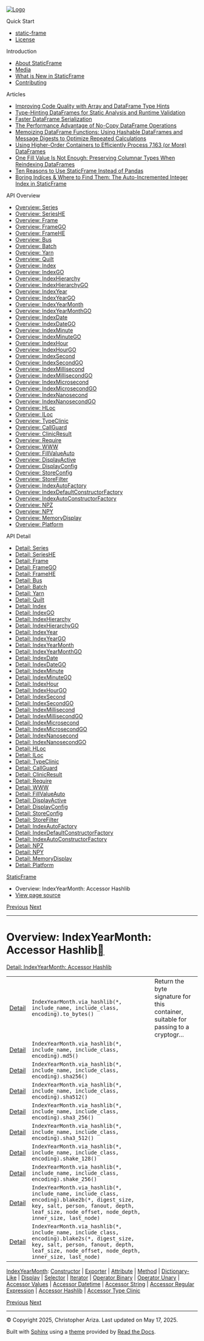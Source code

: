 [![Logo](../_static/sf-logo-web_icon-small.png)](../index.md)

Quick Start

* [static-frame](../readme.md)
* [License](../license.md)

Introduction

* [About StaticFrame](../intro.md)
* [Media](../intro.md#media)
* [What is New in StaticFrame](../new.md)
* [Contributing](../contributing.md)

Articles

* [Improving Code Quality with Array and DataFrame Type Hints](../articles/guard.md)
* [Type-Hinting DataFrames for Static Analysis and Runtime Validation](../articles/ftyping.md)
* [Faster DataFrame Serialization](../articles/serialize.md)
* [The Performance Advantage of No-Copy DataFrame Operations](../articles/no_copy.md)
* [Memoizing DataFrame Functions: Using Hashable DataFrames and Message Digests to Optimize Repeated Calculations](../articles/hash.md)
* [Using Higher-Order Containers to Efficiently Process 7,163 (or More) DataFrames](../articles/uhoc.md)
* [One Fill Value Is Not Enough: Preserving Columnar Types When Reindexing DataFrames](../articles/fill_value.md)
* [Ten Reasons to Use StaticFrame Instead of Pandas](../articles/upgrade.md)
* [Boring Indices & Where to Find Them: The Auto-Incremented Integer Index in StaticFrame](../articles/aiii.md)

API Overview

* [Overview: Series](series.md)
* [Overview: SeriesHE](series_he.md)
* [Overview: Frame](frame.md)
* [Overview: FrameGO](frame_go.md)
* [Overview: FrameHE](frame_he.md)
* [Overview: Bus](bus.md)
* [Overview: Batch](batch.md)
* [Overview: Yarn](yarn.md)
* [Overview: Quilt](quilt.md)
* [Overview: Index](index.md)
* [Overview: IndexGO](index_go.md)
* [Overview: IndexHierarchy](index_hierarchy.md)
* [Overview: IndexHierarchyGO](index_hierarchy_go.md)
* [Overview: IndexYear](index_year.md)
* [Overview: IndexYearGO](index_year_go.md)
* [Overview: IndexYearMonth](index_year_month.md)
* [Overview: IndexYearMonthGO](index_year_month_go.md)
* [Overview: IndexDate](index_date.md)
* [Overview: IndexDateGO](index_date_go.md)
* [Overview: IndexMinute](index_minute.md)
* [Overview: IndexMinuteGO](index_minute_go.md)
* [Overview: IndexHour](index_hour.md)
* [Overview: IndexHourGO](index_hour_go.md)
* [Overview: IndexSecond](index_second.md)
* [Overview: IndexSecondGO](index_second_go.md)
* [Overview: IndexMillisecond](index_millisecond.md)
* [Overview: IndexMillisecondGO](index_millisecond_go.md)
* [Overview: IndexMicrosecond](index_microsecond.md)
* [Overview: IndexMicrosecondGO](index_microsecond_go.md)
* [Overview: IndexNanosecond](index_nanosecond.md)
* [Overview: IndexNanosecondGO](index_nanosecond_go.md)
* [Overview: HLoc](hloc.md)
* [Overview: ILoc](iloc.md)
* [Overview: TypeClinic](type_clinic.md)
* [Overview: CallGuard](call_guard.md)
* [Overview: ClinicResult](clinic_result.md)
* [Overview: Require](require.md)
* [Overview: WWW](www.md)
* [Overview: FillValueAuto](fill_value_auto.md)
* [Overview: DisplayActive](display_active.md)
* [Overview: DisplayConfig](display_config.md)
* [Overview: StoreConfig](store_config.md)
* [Overview: StoreFilter](store_filter.md)
* [Overview: IndexAutoFactory](index_auto_factory.md)
* [Overview: IndexDefaultConstructorFactory](index_default_constructor_factory.md)
* [Overview: IndexAutoConstructorFactory](index_auto_constructor_factory.md)
* [Overview: NPZ](npz.md)
* [Overview: NPY](npy.md)
* [Overview: MemoryDisplay](memory_display.md)
* [Overview: Platform](platform.md)

API Detail

* [Detail: Series](../api_detail/series.md)
* [Detail: SeriesHE](../api_detail/series_he.md)
* [Detail: Frame](../api_detail/frame.md)
* [Detail: FrameGO](../api_detail/frame_go.md)
* [Detail: FrameHE](../api_detail/frame_he.md)
* [Detail: Bus](../api_detail/bus.md)
* [Detail: Batch](../api_detail/batch.md)
* [Detail: Yarn](../api_detail/yarn.md)
* [Detail: Quilt](../api_detail/quilt.md)
* [Detail: Index](../api_detail/index.md)
* [Detail: IndexGO](../api_detail/index_go.md)
* [Detail: IndexHierarchy](../api_detail/index_hierarchy.md)
* [Detail: IndexHierarchyGO](../api_detail/index_hierarchy_go.md)
* [Detail: IndexYear](../api_detail/index_year.md)
* [Detail: IndexYearGO](../api_detail/index_year_go.md)
* [Detail: IndexYearMonth](../api_detail/index_year_month.md)
* [Detail: IndexYearMonthGO](../api_detail/index_year_month_go.md)
* [Detail: IndexDate](../api_detail/index_date.md)
* [Detail: IndexDateGO](../api_detail/index_date_go.md)
* [Detail: IndexMinute](../api_detail/index_minute.md)
* [Detail: IndexMinuteGO](../api_detail/index_minute_go.md)
* [Detail: IndexHour](../api_detail/index_hour.md)
* [Detail: IndexHourGO](../api_detail/index_hour_go.md)
* [Detail: IndexSecond](../api_detail/index_second.md)
* [Detail: IndexSecondGO](../api_detail/index_second_go.md)
* [Detail: IndexMillisecond](../api_detail/index_millisecond.md)
* [Detail: IndexMillisecondGO](../api_detail/index_millisecond_go.md)
* [Detail: IndexMicrosecond](../api_detail/index_microsecond.md)
* [Detail: IndexMicrosecondGO](../api_detail/index_microsecond_go.md)
* [Detail: IndexNanosecond](../api_detail/index_nanosecond.md)
* [Detail: IndexNanosecondGO](../api_detail/index_nanosecond_go.md)
* [Detail: HLoc](../api_detail/hloc.md)
* [Detail: ILoc](../api_detail/iloc.md)
* [Detail: TypeClinic](../api_detail/type_clinic.md)
* [Detail: CallGuard](../api_detail/call_guard.md)
* [Detail: ClinicResult](../api_detail/clinic_result.md)
* [Detail: Require](../api_detail/require.md)
* [Detail: WWW](../api_detail/www.md)
* [Detail: FillValueAuto](../api_detail/fill_value_auto.md)
* [Detail: DisplayActive](../api_detail/display_active.md)
* [Detail: DisplayConfig](../api_detail/display_config.md)
* [Detail: StoreConfig](../api_detail/store_config.md)
* [Detail: StoreFilter](../api_detail/store_filter.md)
* [Detail: IndexAutoFactory](../api_detail/index_auto_factory.md)
* [Detail: IndexDefaultConstructorFactory](../api_detail/index_default_constructor_factory.md)
* [Detail: IndexAutoConstructorFactory](../api_detail/index_auto_constructor_factory.md)
* [Detail: NPZ](../api_detail/npz.md)
* [Detail: NPY](../api_detail/npy.md)
* [Detail: MemoryDisplay](../api_detail/memory_display.md)
* [Detail: Platform](../api_detail/platform.md)

[StaticFrame](../index.md)

* Overview: IndexYearMonth: Accessor Hashlib
* [View page source](../_sources/api_overview/index_year_month-accessor_hashlib.rst.txt)

[Previous](index_year_month-accessor_regular_expression.md "Overview: IndexYearMonth: Accessor Regular Expression")
[Next](index_year_month-accessor_type_clinic.md "Overview: IndexYearMonth: Accessor Type Clinic")

---

# Overview: IndexYearMonth: Accessor Hashlib[](#overview-indexyearmonth-accessor-hashlib "Link to this heading")

[Detail: IndexYearMonth: Accessor Hashlib](../api_detail/index_year_month-accessor_hashlib.md#api-detail-indexyearmonth-accessor-hashlib)

|  |  |  |
| --- | --- | --- |
| [Detail](../api_detail/index_year_month-accessor_hashlib.md#api-sig-indexyearmonth-via-hashlib-to-bytes) | `IndexYearMonth.via_hashlib(*, include_name, include_class, encoding).to_bytes()` | Return the byte signature for this container, suitable for passing to a cryptogr… |
| [Detail](../api_detail/index_year_month-accessor_hashlib.md#api-sig-indexyearmonth-via-hashlib-md5) | `IndexYearMonth.via_hashlib(*, include_name, include_class, encoding).md5()` |  |
| [Detail](../api_detail/index_year_month-accessor_hashlib.md#api-sig-indexyearmonth-via-hashlib-sha256) | `IndexYearMonth.via_hashlib(*, include_name, include_class, encoding).sha256()` |  |
| [Detail](../api_detail/index_year_month-accessor_hashlib.md#api-sig-indexyearmonth-via-hashlib-sha512) | `IndexYearMonth.via_hashlib(*, include_name, include_class, encoding).sha512()` |  |
| [Detail](../api_detail/index_year_month-accessor_hashlib.md#api-sig-indexyearmonth-via-hashlib-sha3-256) | `IndexYearMonth.via_hashlib(*, include_name, include_class, encoding).sha3_256()` |  |
| [Detail](../api_detail/index_year_month-accessor_hashlib.md#api-sig-indexyearmonth-via-hashlib-sha3-512) | `IndexYearMonth.via_hashlib(*, include_name, include_class, encoding).sha3_512()` |  |
| [Detail](../api_detail/index_year_month-accessor_hashlib.md#api-sig-indexyearmonth-via-hashlib-shake-128) | `IndexYearMonth.via_hashlib(*, include_name, include_class, encoding).shake_128()` |  |
| [Detail](../api_detail/index_year_month-accessor_hashlib.md#api-sig-indexyearmonth-via-hashlib-shake-256) | `IndexYearMonth.via_hashlib(*, include_name, include_class, encoding).shake_256()` |  |
| [Detail](../api_detail/index_year_month-accessor_hashlib.md#api-sig-indexyearmonth-via-hashlib-blake2b) | `IndexYearMonth.via_hashlib(*, include_name, include_class, encoding).blake2b(*, digest_size, key, salt, person, fanout, depth, leaf_size, node_offset, node_depth, inner_size, last_node)` |  |
| [Detail](../api_detail/index_year_month-accessor_hashlib.md#api-sig-indexyearmonth-via-hashlib-blake2s) | `IndexYearMonth.via_hashlib(*, include_name, include_class, encoding).blake2s(*, digest_size, key, salt, person, fanout, depth, leaf_size, node_offset, node_depth, inner_size, last_node)` |  |

[IndexYearMonth](index_year_month.md#api-overview-indexyearmonth): [Constructor](index_year_month-constructor.md#api-overview-indexyearmonth-constructor) | [Exporter](index_year_month-exporter.md#api-overview-indexyearmonth-exporter) | [Attribute](index_year_month-attribute.md#api-overview-indexyearmonth-attribute) | [Method](index_year_month-method.md#api-overview-indexyearmonth-method) | [Dictionary-Like](index_year_month-dictionary_like.md#api-overview-indexyearmonth-dictionary-like) | [Display](index_year_month-display.md#api-overview-indexyearmonth-display) | [Selector](index_year_month-selector.md#api-overview-indexyearmonth-selector) | [Iterator](index_year_month-iterator.md#api-overview-indexyearmonth-iterator) | [Operator Binary](index_year_month-operator_binary.md#api-overview-indexyearmonth-operator-binary) | [Operator Unary](index_year_month-operator_unary.md#api-overview-indexyearmonth-operator-unary) | [Accessor Values](index_year_month-accessor_values.md#api-overview-indexyearmonth-accessor-values) | [Accessor Datetime](index_year_month-accessor_datetime.md#api-overview-indexyearmonth-accessor-datetime) | [Accessor String](index_year_month-accessor_string.md#api-overview-indexyearmonth-accessor-string) | [Accessor Regular Expression](index_year_month-accessor_regular_expression.md#api-overview-indexyearmonth-accessor-regular-expression) | [Accessor Hashlib](#api-overview-indexyearmonth-accessor-hashlib) | [Accessor Type Clinic](index_year_month-accessor_type_clinic.md#api-overview-indexyearmonth-accessor-type-clinic)

[Previous](index_year_month-accessor_regular_expression.md "Overview: IndexYearMonth: Accessor Regular Expression")
[Next](index_year_month-accessor_type_clinic.md "Overview: IndexYearMonth: Accessor Type Clinic")

---

© Copyright 2025, Christopher Ariza.
Last updated on May 17, 2025.

Built with [Sphinx](https://www.sphinx-doc.org/) using a
[theme](https://github.com/readthedocs/sphinx_rtd_theme)
provided by [Read the Docs](https://readthedocs.org).